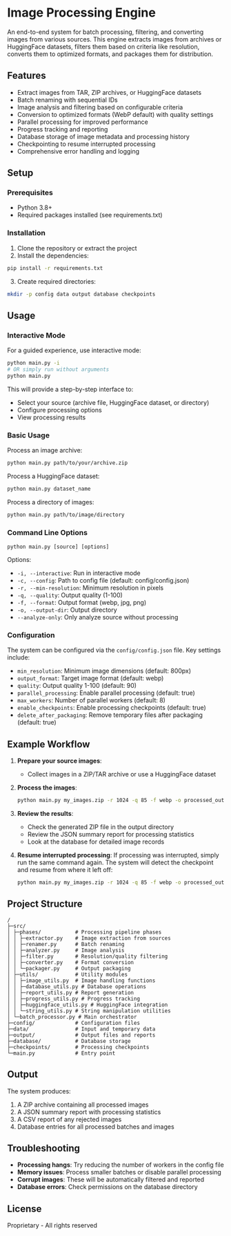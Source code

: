 # Image Processing Engine

An end-to-end system for batch processing, filtering, and converting images from various sources. This engine extracts images from archives or HuggingFace datasets, filters them based on criteria like resolution, converts them to optimized formats, and packages them for distribution.

## Features

- Extract images from TAR, ZIP archives, or HuggingFace datasets
- Batch renaming with sequential IDs
- Image analysis and filtering based on configurable criteria
- Conversion to optimized formats (WebP default) with quality settings
- Parallel processing for improved performance
- Progress tracking and reporting
- Database storage of image metadata and processing history
- Checkpointing to resume interrupted processing
- Comprehensive error handling and logging

## Setup

### Prerequisites

- Python 3.8+
- Required packages installed (see requirements.txt)

### Installation

1. Clone the repository or extract the project
2. Install the dependencies:

```bash
pip install -r requirements.txt
```

3. Create required directories:

```bash
mkdir -p config data output database checkpoints
```

## Usage

### Interactive Mode

For a guided experience, use interactive mode:

```bash
python main.py -i
# OR simply run without arguments
python main.py
```

This will provide a step-by-step interface to:
- Select your source (archive file, HuggingFace dataset, or directory)
- Configure processing options
- View processing results

### Basic Usage

Process an image archive:

```bash
python main.py path/to/your/archive.zip
```

Process a HuggingFace dataset:

```bash
python main.py dataset_name
```

Process a directory of images:

```bash
python main.py path/to/image/directory
```

### Command Line Options

```
python main.py [source] [options]
```

Options:
- `-i, --interactive`: Run in interactive mode
- `-c, --config`: Path to config file (default: config/config.json)
- `-r, --min-resolution`: Minimum resolution in pixels
- `-q, --quality`: Output quality (1-100)
- `-f, --format`: Output format (webp, jpg, png)
- `-o, --output-dir`: Output directory
- `--analyze-only`: Only analyze source without processing

### Configuration

The system can be configured via the `config/config.json` file. Key settings include:

- `min_resolution`: Minimum image dimensions (default: 800px)
- `output_format`: Target image format (default: webp)
- `quality`: Output quality 1-100 (default: 90)
- `parallel_processing`: Enable parallel processing (default: true)
- `max_workers`: Number of parallel workers (default: 8)
- `enable_checkpoints`: Enable processing checkpoints (default: true)
- `delete_after_packaging`: Remove temporary files after packaging (default: true)

## Example Workflow

1. **Prepare your source images**:
   - Collect images in a ZIP/TAR archive or use a HuggingFace dataset

2. **Process the images**:
   ```bash
   python main.py my_images.zip -r 1024 -q 85 -f webp -o processed_output
   ```

3. **Review the results**:
   - Check the generated ZIP file in the output directory
   - Review the JSON summary report for processing statistics
   - Look at the database for detailed image records

4. **Resume interrupted processing**:
   If processing was interrupted, simply run the same command again. The system will detect the checkpoint and resume from where it left off:
   ```bash
   python main.py my_images.zip -r 1024 -q 85 -f webp -o processed_output
   ```

## Project Structure

```
/
├─src/
│ ├─phases/           # Processing pipeline phases
│ │ ├─extractor.py    # Image extraction from sources
│ │ ├─renamer.py      # Batch renaming
│ │ ├─analyzer.py     # Image analysis
│ │ ├─filter.py       # Resolution/quality filtering
│ │ ├─converter.py    # Format conversion
│ │ └─packager.py     # Output packaging
│ ├─utils/            # Utility modules
│ │ ├─image_utils.py  # Image handling functions
│ │ ├─database_utils.py # Database operations
│ │ ├─report_utils.py # Report generation
│ │ ├─progress_utils.py # Progress tracking
│ │ ├─huggingface_utils.py # HuggingFace integration
│ │ └─string_utils.py # String manipulation utilities
│ └─batch_processor.py # Main orchestrator
├─config/             # Configuration files
├─data/               # Input and temporary data
├─output/             # Output files and reports
├─database/           # Database storage
├─checkpoints/        # Processing checkpoints
└─main.py             # Entry point
```

## Output

The system produces:

1. A ZIP archive containing all processed images
2. A JSON summary report with processing statistics
3. A CSV report of any rejected images
4. Database entries for all processed batches and images

## Troubleshooting

- **Processing hangs**: Try reducing the number of workers in the config file
- **Memory issues**: Process smaller batches or disable parallel processing
- **Corrupt images**: These will be automatically filtered and reported
- **Database errors**: Check permissions on the database directory

## License

Proprietary - All rights reserved
